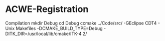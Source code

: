 ACWE-Registration
=================

Compilation
mkdir Debug
cd Debug
ccmake ../Code/src/ -GEclipse CDT4 - Unix Makefiles -DCMAKE_BUILD_TYPE=Debug -DITK_DIR=/usr/local/lib/cmake/ITK-4.2/
